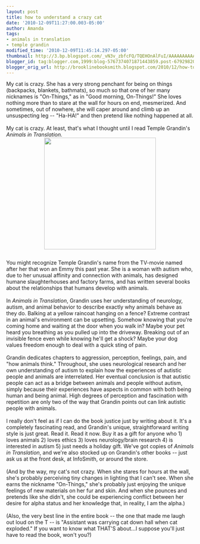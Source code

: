 ```yaml
---
layout: post
title: how to understand a crazy cat
date: '2010-12-09T11:27:00.003-05:00'
author: Amanda
tags:
- animals in translation
- temple grandin
modified_time: '2010-12-09T11:45:14.297-05:00'
thumbnail: http://3.bp.blogspot.com/_vN3v_zbfcFQ/TQEHOnAlFuI/AAAAAAAAAA4/PxOZJFM0zuI/s72-c/41YtOmq5d2L._SL500_AA300_.jpg
blogger_id: tag:blogger.com,1999:blog-5767374071871443859.post-6792982028108316037
blogger_orig_url: http://brooklinebooksmith.blogspot.com/2010/12/how-to-understand-crazy-cat.html
---
```


My cat is crazy. She has a very strong penchant for being on things (backpacks, blankets, bathmats), so much so that one of her many nicknames is "On-Things," as in "Good morning, On-Things!" She loves nothing more than to stare at the wall for hours on end, mesmerized. And sometimes, out of nowhere, she will caper around and climb up an unsuspecting leg -- "Ha-HA!" and then pretend like nothing happened at all.<br /><br />My cat is crazy. At least, that's what I thought until I read Temple Grandin's <span style="font-style: italic;">Animals in Translation.</span><br /><a onblur="try {parent.deselectBloggerImageGracefully();} catch(e) {}" href="http://3.bp.blogspot.com/_vN3v_zbfcFQ/TQEHOnAlFuI/AAAAAAAAAA4/PxOZJFM0zuI/s1600/41YtOmq5d2L._SL500_AA300_.jpg"><img style="margin: 0px auto 10px; display: block; text-align: center; cursor: pointer; width: 300px; height: 300px;" src="http://3.bp.blogspot.com/_vN3v_zbfcFQ/TQEHOnAlFuI/AAAAAAAAAA4/PxOZJFM0zuI/s320/41YtOmq5d2L._SL500_AA300_.jpg" alt="" id="BLOGGER_PHOTO_ID_5548724163468138210" border="0" /></a><br />You might recognize Temple Grandin's name from the TV-movie named after her that won an Emmy this past year. She is a woman with autism who, due to her unusual affinity and connection with animals, has designed humane slaughterhouses and factory farms, and has written several books about the relationships that humans develop with animals.<br /><br />In <span style="font-style: italic;">Animals in Translation</span>, Grandin uses her understanding of neurology, autism, and animal behavior to describe exactly why animals behave as they do. Balking at a yellow raincoat hanging on a fence? Extreme contrast in an animal's environment can be upsetting. Somehow knowing that you're coming home and waiting at the door when you walk in? Maybe your pet heard you breathing as you pulled up into the driveway. Breaking out of an invisible fence even while knowing he'll get a shock? Maybe your dog values freedom enough to deal with a quick sting of pain.<br /><br />Grandin dedicates chapters to aggression, perception, feelings, pain, and "how animals think." Throughout, she uses neurological research and her own understanding of autism to explain how the experiences of autistic people and animals are interrelated. Her eventual conclusion is that autistic people can act as a bridge between animals and people without autism, simply because their experiences have aspects in common with both being human and being animal. High degrees of perception and fascination with repetition are only two of the way that Grandin points out can link autistic people with animals.<br /><br />I really don't feel as if I can do the book justice just by writing about it. It's a completely fascinating read, and Grandin's unique, straightforward writing style is just great. Read it. Read it now. Buy it as a gift for anyone who 1) loves animals 2) loves ethics 3) loves neurology/brain research 4) is interested in autism 5) just needs a holiday gift. We've got copies of <span style="font-style: italic;">Animals in Translation</span>, and we're also stocked up on Grandin's other books -- just ask us at the front desk, at InfoSmith, or around the store.<br /><br />(And by the way, my cat's not crazy. When she stares for hours at the wall, she's probably perceiving tiny changes in lighting that I can't see. When she earns the nickname "On-Things," she's probably just enjoying the unique feelings of new materials on her fur and skin. And when she pounces and pretends like she didn't, she could be experiencing conflict between her desire for alpha status and her knowledge that, in reality, I am the alpha.)<br /><br />(Also, the very best line in the entire book -- the one that made me laugh out loud on the T -- is "Assistant was carrying cat down hall when cat exploded." If you want to know what THAT'S about...I suppose you'll just have to read the book, won't you?)